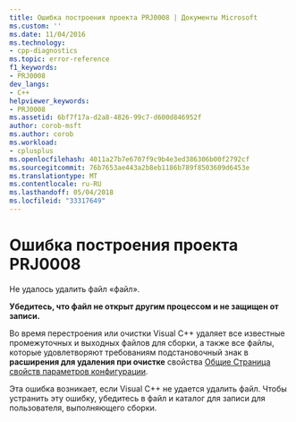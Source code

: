 ```yaml
---
title: Ошибка построения проекта PRJ0008 | Документы Microsoft
ms.custom: ''
ms.date: 11/04/2016
ms.technology:
- cpp-diagnostics
ms.topic: error-reference
f1_keywords:
- PRJ0008
dev_langs:
- C++
helpviewer_keywords:
- PRJ0008
ms.assetid: 6bf7f17a-d2a8-4826-99c7-d600d846952f
author: corob-msft
ms.author: corob
ms.workload:
- cplusplus
ms.openlocfilehash: 4011a27b7e6707f9c9b4e3ed386306b00f2792cf
ms.sourcegitcommit: 76b7653ae443a2b8eb1186b789f8503609d6453e
ms.translationtype: MT
ms.contentlocale: ru-RU
ms.lasthandoff: 05/04/2018
ms.locfileid: "33317649"
---
```

# <a name="project-build-error-prj0008"></a>Ошибка построения проекта PRJ0008
Не удалось удалить файл «файл».  
  
 **Убедитесь, что файл не открыт другим процессом и не защищен от записи.**  
  
 Во время перестроения или очистки Visual C++ удаляет все известные промежуточных и выходных файлов для сборки, а также все файлы, которые удовлетворяют требованиям подстановочный знак в **расширения для удаления при очистке** свойства [Общие Страница свойств параметров конфигурации](../../ide/general-property-page-project.md).  
  
 Эта ошибка возникает, если Visual C++ не удается удалить файл. Чтобы устранить эту ошибку, убедитесь в файл и каталог для записи для пользователя, выполняющего сборки.